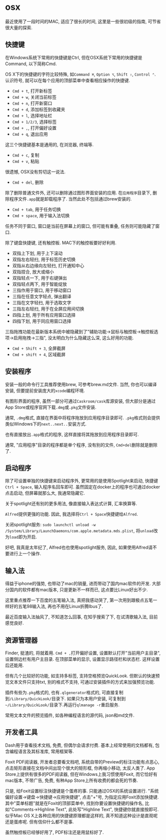 # osx

最近使用了一段时间的MAC, 适应了很长的时间, 这里是一些很初级的指南, 可节省很大量的探索.

## 快捷键

在Windows系统下常用的快捷键是Ctrl, 但在OSX系统下常用的快捷键是Command, 以下简称Cmd.

OS X下的快捷键的字符比较特殊, 如`Command ⌘`, `Option ⌥`, `Shift ⇧`, `Control ⌃`. 认识符号, 就可以在每个应用的顶部菜单中查看相应操作的快捷键.

* `Cmd + t`, 打开新标签
* `Cmd + w`, 关闭当前标签
* `Cmd + n`, 打开新窗口
* `Cmd + d`, 添加标签到收藏夹
* `Cmd + l`, 选择地址栏
* `Cmd + 1/2/3`, 选择标签
* `Cmd + ,`, 打开偏好设置
* `Cmd + q`, 退出应用

这三个快捷键基本是通用的, 在浏览器, 终端等.

* `Cmd + c`, 复制
* `Cmd + v`, 粘贴

很遗憾, OSX没有剪切这一说法.

* `Cmd + del`, 删除

除了删除普通文件外, 还可以删除通过图形界面安装的应用. 在`应用程序`目录下, 删除程序文件`.app`就是卸载程序了. 当然此处不包括通过brew安装的.

* `Cmd + tab`, 用于任务切换
* `Cmd + space`, 用于输入法切换

任务不同于窗口, 窗口是当前在屏幕上的窗口, 但可能有重叠, 任务则可能隐藏了窗口.

除了键盘快捷键, 还有触控板. MAC下的触控板要好好利用.

* 双指上下划, 用于上下滚动
* 双指左右轻扫, 用于标签历史切换
* 双指从右边缘向左轻扫, 打开通知中心
* 双指捏合, 放大或缩小
* 双指轻点一下, 用于右键弹出
* 双指轻点两下, 用于智能绽放
* 三指作用于窗口, 用于移动窗口
* 三指在任意文字轻点, 弹出翻译
* 三指在文字轻扫, 用于选取文字
* 三指左右轻扫, 用于在全屏应用间切换
* 四指上划, 用于所有应用窗口选择
* 四指下划, 用于同应用窗口选择

三指拖拽功能在最新版本系统中被隐藏到了"辅助功能->鼠标与触控板->触控板选项->启用拖拽->三指", 没太明白为什么隐藏这么深, 这么好用的功能.

* `Cmd + Shift + 3`, 全屏截屏
* `Cmd + shift + 4`, 区域截屏

## 安装程序

安装一般的命令行工具推荐使用brew, 可参考brew.md文件. 当然, 你也可以编译安装, 但要提前安装庞大的`xcode`编程环境. 

有图形界面的程序, 虽然一部分可通过`Caskroom/cask`库源安装, 但大部分是通过App Store或程序官网下载`.dmg`或`.pkg`文件安装.

通常, `.dmg`格式, 直接在界面中将程序拖放到应用程序目录即可. `.pkg`格式则会提供类似Windows下的`next..next..`安装方式.

也有直接放出`.app`格式的程序, 这样直接将其拖放到应用程序目录即可.

通常, "应用程序"目录的程序都是单个程序, 没有别的文件, `Cmd+del`删除就是删除了. 

## 启动程序

除了可设置单独的快捷键来启动程序外, 更常用的是使用Spotlight来启动, 快捷键`Ctrl + Space`, 输入程序名回车即可. 虽然固定在docker上的程序也可通过docker点击启动, 但屏幕就那么大, 我通常隐藏它.

关于spotlight还有别的更多用法, 像直接输入表达式计算, 汇率换算等. 

`Alfred`提供更强的功能. 因此, 我选择将`Ctrl + Space`快捷键给`Alfred`.

关闭spotlight服务: `sudo launchctl unload -w /System/Library/LaunchDaemons/com.apple.metadata.mds.plist`, 将`unload`改为`load`即为开启.

好吧, 我真是太年纪了, Alfred也也使用spotlight服务, 因此, 如果使用Alfred请不要进行上一个操作.

## 输入法

得益于iphone的强势, 也带动了mac的销量, 进而带动了国内mac软件的开发. 大部分国内的软件都有mac版本, 只是更新不一样而已, 这点要比Linux好出不少.

这里重点推荐一下百度的五笔输入法, 真把我感动哭了, 第一次用到跟极点五笔一样好的五笔98输入法, 再也不用在Linux折腾Ibus了.

最近百度输入法抽风了, 不知道怎么回事, 在知乎搜索了下, 在试清歌输入法, 目前感觉良好.

## 资源管理器

Finder, 挺渣的, 将就着用. `Cmd + ,`打开偏好设置, 设置默认打开"当前用户主目录", 设置侧边栏有用户主目录. 在顶部菜单的显示, 设置显示路径栏和状态栏. 这样设置后还能用.

但有几个比较好的功能, 如支持多标签, 支持空格预览QuickLook. 但默认的快速预览文本文件只支持txt, 别的格式不支持, 可通过安装插件的方式来加强预览功能. 

插件有些为`.pkg`格式的, 也有`.qlgenerator`格式的, 可直接复制到`/Library/QuickLook/`目录下. 如果只为本用户安装, 可复制到`~/Library/QuickLook/`目录下.再运行`qlmanage -r`重启服务.

常用文本文件的预览插件, 如各种编程语言的源代码, json和md文件.

## 开发者工具

Dash用于查看技术文档, 免费, 但偶尔会请求付费. 基本上经常使用的文档都有, 包含编程语言及其标准库, 常用框架等.

Foxit PDF阅读器, 开发者总要看文档吧, 系统自带的Preview的标注功能有点恶心, 点击矩形直接在文档中间出现个很大的矩形框, 你再缩小移动, 太反人类了. App Store上提供有很多的PDF阅读器, 但在Windows上我习惯使用Foxit, 而它恰好有mac版本, 不带广告, 免费, 有种App Store上所有收费的都会死的节奏.

只是, 给Foxit设置标注快捷键是个蛋疼的事. 只能通过OSX的系统设置进行. "系统偏好设置->键盘->快捷键->应用快捷键", 点击"+"号, 为指定应用Foxit添加快捷键. 其中"菜单标题"就是在Foxit的顶部菜单中, 找到你要设置快捷键的操作名, 比如"Comments->Highline Text", 此处写"Highline Text", 快捷键你就直接按即可. 似乎Mac OS X上各种应用的快捷键原理都是这样的, 真不知道这种设计是直观呢还是蛋疼呢. 但有信仰什么都不是事.

虽然触控板已经够好用了, PDF标注还是用鼠标好了.
